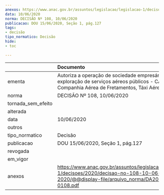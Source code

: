 ```yaml
---
anexos: https://www.anac.gov.br/assuntos/legislacao/legislacao-1/decisoes/2020/decisao-no-108-10-06-2020/@@display-file/arquivo_norma/DA2020-0108.pdf
data: 10/06/2020
norma: DECISÃO Nº 108, 10/06/2020
publicacao: DOU 15/06/2020, Seção 1, pág.127
tags:
- decisão
tipo_normatico: Decisão
hide: 
- toc 
 
---
```


|                    | Documento                                                                                                                                        |
|:-------------------|:-------------------------------------------------------------------------------------------------------------------------------------------------|
| ementa             | Autoriza a operação de sociedade empresária para exploração de serviços aéreos públicos - CAF - Companhia Aérea de Fretamentos, Táxi Aéreo Ltda. |
| norma              | DECISÃO Nº 108, 10/06/2020                                                                                                                       |
| tornada_sem_efeito |                                                                                                                                                  |
| alterada           |                                                                                                                                                  |
| data               | 10/06/2020                                                                                                                                       |
| outros             |                                                                                                                                                  |
| tipo_normatico     | Decisão                                                                                                                                          |
| publicacao         | DOU 15/06/2020, Seção 1, pág.127                                                                                                                 |
| revogada           |                                                                                                                                                  |
| em_vigor           |                                                                                                                                                  |
| anexos             | https://www.anac.gov.br/assuntos/legislacao/legislacao-1/decisoes/2020/decisao-no-108-10-06-2020/@@display-file/arquivo_norma/DA2020-0108.pdf    |